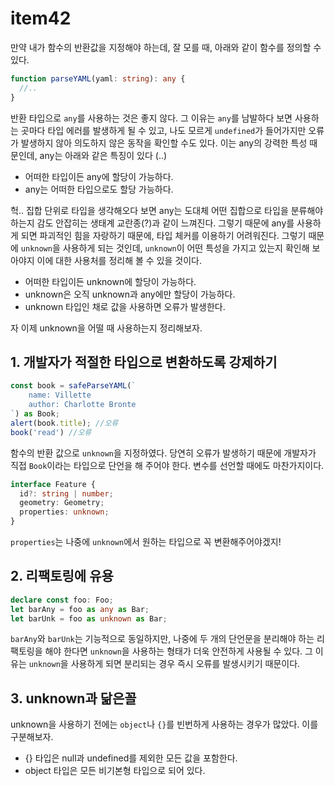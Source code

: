 # item42
만약 내가 함수의 반환값을 지정해야 하는데, 잘 모를 때, 아래와 같이 함수를 정의할 수 있다.
```ts
function parseYAML(yaml: string): any {
  //..
}
```
반환 타입으로 `any`를 사용하는 것은 좋지 않다. 그 이유는 `any`를 남발하다 보면 사용하는 곳마다 타입 에러를 발생하게 될 수 있고, 나도 모르게 `undefined`가 들어가지만 오류가 발생하지 않아 의도하지 않은 동작을 확인할 수도 있다.
이는 any의 강력한 특성 때문인데, any는 아래와 같은 특징이 있다 (..)
- 어떠한 타입이든 any에 할당이 가능하다.
- any는 어떠한 타입으로도 할당 가능하다.

헉.. 집합 단위로 타입을 생각해오다 보면 any는 도대체 어떤 집합으로 타입을 분류해야 하는지 감도 안잡히는 생태계 교란종(?)과 같이 느껴진다. 그렇기 때문에 any를 사용하게 되면 파괴적인 힘을 자랑하기 때문에, 타입 체커를 이용하기 어려워진다. 
그렇기 때문에 `unknown`을 사용하게 되는 것인데, `unknown`이 어떤 특성을 가지고 있는지 확인해 보아야지 이에 대한 사용처를 정리해 볼 수 있을 것이다.
- 어떠한 타입이든 unknown에 할당이 가능하다.
- unknown은 오직 unknown과 any에만 할당이 가능하다.
- unknown 타입인 채로 값을 사용하면 오류가 발생한다.

자 이제 unknown을 어떨 때 사용하는지 정리해보자.

## 1. 개발자가 적절한 타입으로 변환하도록 강제하기
```ts
const book = safeParseYAML(`
	name: Villette
	author: Charlotte Bronte
`) as Book;
alert(book.title); //오류
book('read') //오류
```
함수의 반환 값으로 `unknown`을 지정하였다. 당연히 오류가 발생하기 때문에 개발자가 직접 `Book`이라는 타입으로 단언을 해 주어야 한다. 
변수를 선언할 때에도 마찬가지이다.
```ts
interface Feature { 
  id?: string | number;
  geometry: Geometry;
  properties: unknown;
}
```
`properties`는 나중에 `unknown`에서 원하는 타입으로 꼭 변환해주어야겠지! 

## 2. 리팩토링에 유용
```ts
declare const foo: Foo;
let barAny = foo as any as Bar;
let barUnk = foo as unknown as Bar;
```
`barAny`와 `barUnk`는 기능적으로 동일하지만, 나중에 두 개의 단언문을 분리해야 하는 리팩토링을 해야 한다면 `unknown`을 사용하는 형태가 더욱 안전하게 사용될 수 있다. 그 이유는 `unknown`을 사용하게 되면 분리되는 경우 즉시 오류를 발생시키기 때문이다.

## 3. unknown과 닮은꼴
unknown을 사용하기 전에는 `object`나 `{}`를 빈번하게 사용하는 경우가 많았다. 이를 구분해보자.
- {} 타입은 null과 undefined를 제외한 모든 값을 포함한다.
- object 타입은 모든 비기본형 타입으로 되어 있다. 